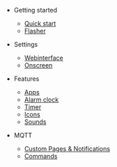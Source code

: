 - Getting started

  - [Quick start](quickstart.md)
  - [Flasher](flasher.md)

- Settings

  - [Webinterface](webinterface.md)
  - [Onscreen](onscreen.md)

- Features
  - [Apps](apps.md)
  - [Alarm clock](alarm.md)
  - [Timer](timer.md)
  - [Icons](icons.md)
  - [Sounds](sounds.md)

- MQTT
  - [Custom Pages & Notifications](custom.md)
  - [Commands](mqtt.md)
